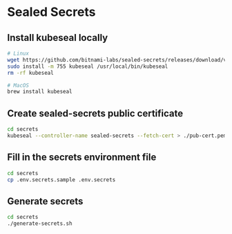 # Sealed Secrets

## Install kubeseal locally

```bash
# Linux
wget https://github.com/bitnami-labs/sealed-secrets/releases/download/v0.9.5/kubeseal-linux-amd64 -O kubeseal
sudo install -m 755 kubeseal /usr/local/bin/kubeseal
rm -rf kubeseal

# MacOS
brew install kubeseal
```

## Create sealed-secrets public certificate

```bash
cd secrets
kubeseal --controller-name sealed-secrets --fetch-cert > ./pub-cert.pem
```

## Fill in the secrets environment file

```bash
cd secrets
cp .env.secrets.sample .env.secrets
```

## Generate secrets

```bash
cd secrets
./generate-secrets.sh
```
